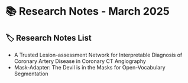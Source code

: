 # 📚 Research Notes - March 2025   

## 🏷️ Research Notes List
 - A Trusted Lesion-assessment Network for Interpretable Diagnosis of Coronary Artery Disease in Coronary CT Angiography
 - Mask-Adapter: The Devil is in the Masks for Open-Vocabulary Segmentation
